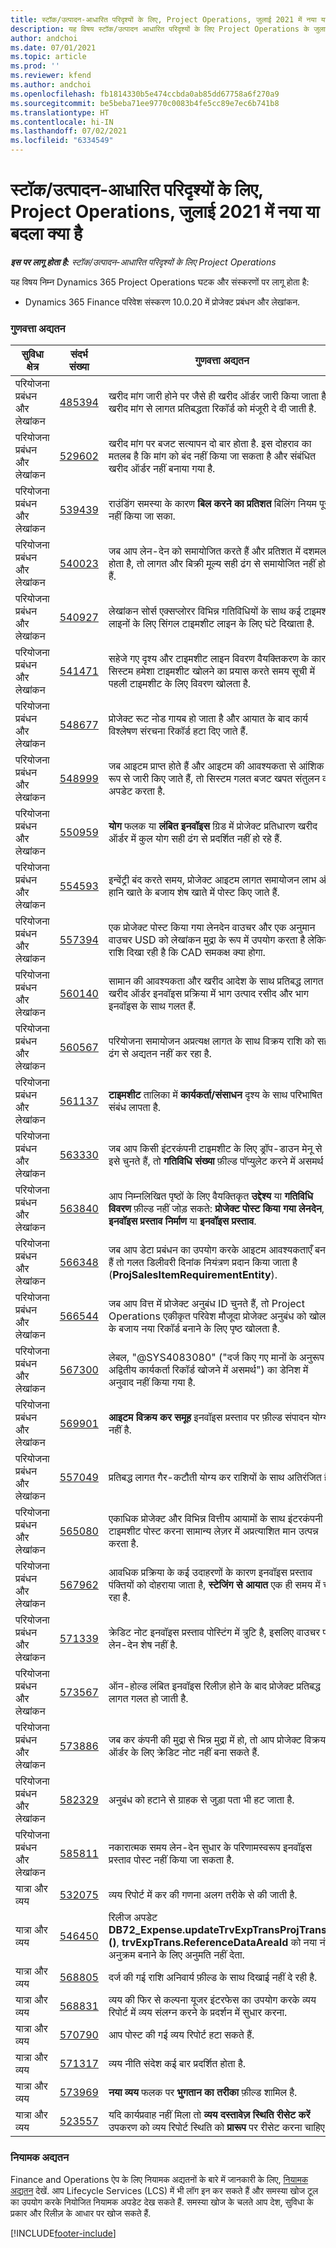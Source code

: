 ```yaml
---
title: स्टॉक/उत्पादन-आधारित परिदृश्यों के लिए, Project Operations, जुलाई 2021 में नया या बदला क्या है
description: यह विषय स्टॉक/उत्पादन आधारित परिदृश्यों के लिए Project Operations के जुलाई 2021 रिलीज़ में उपलब्ध गुणवत्ता अपडेट के बारे में जानकारी प्रदान करता है.
author: andchoi
ms.date: 07/01/2021
ms.topic: article
ms.prod: ''
ms.reviewer: kfend
ms.author: andchoi
ms.openlocfilehash: fb1814330b5e474ccbda0ab85dd67758a6f270a9
ms.sourcegitcommit: be5beba71ee9770c0083b4fe5cc89e7ec6b741b8
ms.translationtype: HT
ms.contentlocale: hi-IN
ms.lasthandoff: 07/02/2021
ms.locfileid: "6334549"
---
```

# <a name="whats-new-or-changed-in-project-operations-july-2021-for-stockedproduction-based-scenarios"></a>स्टॉक/उत्पादन-आधारित परिदृश्यों के लिए, Project Operations, जुलाई 2021 में नया या बदला क्या है

_**इस पर लागू होता है:** स्टॉक/उत्पादन-आधारित परिदृश्यों के लिए Project Operations_

यह विषय निम्न Dynamics 365 Project Operations घटक और संस्करणों पर लागू होता है:

- Dynamics 365 Finance परिवेश संस्करण 10.0.20 में प्रोजेक्ट प्रबंधन और लेखांकन.
 
### <a name="quality-updates"></a>गुणवत्ता अद्यतन
                                                                                                                                                                                  
| सुविधा क्षेत्र                      | संदर्भ संख्या| गुणवत्ता अद्यतन                                                                                                                                                                          |
|-----------------------------------|--------|---------------------------------------------------------------------------------------------------------------------------------------------------------------------------------|
| परियोजना प्रबंधन और लेखांकन | [485394](https://fix.lcs.dynamics.com/Issue/Details/?bugId=485394) | खरीद मांग जारी होने पर जैसे ही खरीद ऑर्डर जारी किया जाता है, खरीद मांग से लागत प्रतिबद्धता रिकॉर्ड को मंजूरी दे दी जाती है.                                                                           |
| परियोजना प्रबंधन और लेखांकन | [529602](https://fix.lcs.dynamics.com/Issue/Details/?bugId=529602) | खरीद मांग पर बजट सत्यापन दो बार होता है. इस दोहराव का मतलब है कि मांग को बंद नहीं किया जा सकता है और संबंधित खरीद ऑर्डर नहीं बनाया गया है.                                                                                                                        |
| परियोजना प्रबंधन और लेखांकन | [539439](https://fix.lcs.dynamics.com/Issue/Details/?bugId=539439) | राउंडिंग समस्या के कारण **बिल करने का प्रतिशत** बिलिंग नियम पूरा नहीं किया जा सका.                                                                              |
| परियोजना प्रबंधन और लेखांकन | [540023](https://fix.lcs.dynamics.com/Issue/Details/?bugId=540023) | जब आप लेन-देन को समायोजित करते हैं और प्रतिशत में दशमलव होता है, तो लागत और बिक्री मूल्य सही ढंग से समायोजित नहीं होते हैं.                                      |
| परियोजना प्रबंधन और लेखांकन | [540927](https://fix.lcs.dynamics.com/Issue/Details/?bugId=540927) | लेखांकन सोर्स एक्सप्लोरर विभिन्न गतिविधियों के साथ कई टाइमशीट लाइनों के लिए सिंगल टाइमशीट लाइन के लिए घंटे दिखाता है.                                      |
| परियोजना प्रबंधन और लेखांकन | [541471](https://fix.lcs.dynamics.com/Issue/Details/?bugId=541471) | सहेजे गए दृश्य और टाइमशीट लाइन विवरण वैयक्तिकरण के कारण सिस्टम हमेशा टाइमशीट खोलने का प्रयास करते समय सूची में पहली टाइमशीट के लिए विवरण खोलता है.  |
| परियोजना प्रबंधन और लेखांकन | [548677](https://fix.lcs.dynamics.com/Issue/Details/?bugId=548677) | प्रोजेक्ट रूट नोड गायब हो जाता है और आयात के बाद कार्य विश्लेषण संरचना रिकॉर्ड हटा दिए जाते हैं.                                                                                             |
| परियोजना प्रबंधन और लेखांकन | [548999](https://fix.lcs.dynamics.com/Issue/Details/?bugId=548999) | जब आइटम प्राप्त होते हैं और आइटम की आवश्यकता से आंशिक रूप से जारी किए जाते हैं, तो सिस्टम गलत बजट खपत संतुलन को अपडेट करता है. |
| परियोजना प्रबंधन और लेखांकन | [550959](https://fix.lcs.dynamics.com/Issue/Details/?bugId=550959) | **योग** फलक या **लंबित इनवॉइस** ग्रिड में प्रोजेक्ट प्रतिधारण खरीद ऑर्डर में कुल योग सही ढंग से प्रदर्शित नहीं हो रहे हैं.                                                                  |
| परियोजना प्रबंधन और लेखांकन | [554593](https://fix.lcs.dynamics.com/Issue/Details/?bugId=554593) | इन्वेंट्री बंद करते समय, प्रोजेक्ट आइटम लागत समायोजन लाभ और हानि खाते के बजाय शेष खाते में पोस्ट किए जाते हैं.                                                            |
| परियोजना प्रबंधन और लेखांकन | [557394](https://fix.lcs.dynamics.com/Issue/Details/?bugId=557394) | एक प्रोजेक्ट पोस्ट किया गया लेनदेन वाउचर और एक अनुमान वाउचर USD को लेखांकन मुद्रा के रूप में उपयोग करता है लेकिन राशि दिखा रही है कि CAD समकक्ष क्या होगा.              |
| परियोजना प्रबंधन और लेखांकन | [560140](https://fix.lcs.dynamics.com/Issue/Details/?bugId=560140) | सामान की आवश्यकता और खरीद आदेश के साथ प्रतिबद्ध लागत खरीद ऑर्डर इनवॉइस प्रक्रिया में भाग उत्पाद रसीद और भाग इनवॉइस के साथ गलत हैं.       |
| परियोजना प्रबंधन और लेखांकन | [560567](https://fix.lcs.dynamics.com/Issue/Details/?bugId=560567) | परियोजना समायोजन अप्रत्यक्ष लागत के साथ विक्रय राशि को सही ढंग से अद्यतन नहीं कर रहा है.                                                                                    |
| परियोजना प्रबंधन और लेखांकन | [561137](https://fix.lcs.dynamics.com/Issue/Details/?bugId=561137) | **टाइमशीट** तालिका में **कार्यकर्ता/संसाधन** दृश्य के साथ परिभाषित संबंध लापता है.                                                                                   |
| परियोजना प्रबंधन और लेखांकन | [563330](https://fix.lcs.dynamics.com/Issue/Details/?bugId=563330) | जब आप किसी इंटरकंपनी टाइमशीट के लिए ड्रॉप-डाउन मेनू से इसे चुनते हैं, तो **गतिविधि संख्या** फ़ील्ड पॉप्युलेट करने में असमर्थ है.                                                                 |
| परियोजना प्रबंधन और लेखांकन | [563840](https://fix.lcs.dynamics.com/Issue/Details/?bugId=563840) | आप निम्नलिखित पृष्ठों के लिए वैयक्तिकृत **उद्देश्य** या **गतिविधि विवरण** फ़ील्ड नहीं जोड़ सकते: **प्रोजेक्ट पोस्ट किया गया लेनदेन**, **इनवॉइस प्रस्ताव निर्माण** या **इनवॉइस प्रस्ताव**.  |
| परियोजना प्रबंधन और लेखांकन | [566348](https://fix.lcs.dynamics.com/Issue/Details/?bugId=566348) | जब आप डेटा प्रबंधन का उपयोग करके आइटम आवश्यकताएँ बनाते हैं तो गलत डिलीवरी दिनांक नियंत्रण प्रदान किया जाता है (**ProjSalesItemRequirementEntity**).                                              |
| परियोजना प्रबंधन और लेखांकन | [566544](https://fix.lcs.dynamics.com/Issue/Details/?bugId=566544) | जब आप वित्त में प्रोजेक्ट अनुबंध ID चुनते हैं, तो Project Operations एकीकृत परिवेश मौजूदा प्रोजेक्ट अनुबंध को खोलने के बजाय नया रिकॉर्ड बनाने के लिए पृष्ठ खोलता है.                                                                                                                 |
| परियोजना प्रबंधन और लेखांकन | [567300](https://fix.lcs.dynamics.com/Issue/Details/?bugId=567300) |  लेबल, "@SYS4083080" ("दर्ज किए गए मानों के अनुरूप अद्वितीय कार्यकर्ता रिकॉर्ड खोजने में असमर्थ") का डेनिश में अनुवाद नहीं किया गया है.                                |
| परियोजना प्रबंधन और लेखांकन | [569901](https://fix.lcs.dynamics.com/Issue/Details/?bugId=569901) | **आइटम विक्रय कर समूह** इनवॉइस प्रस्ताव पर फ़ील्ड संपादन योग्य नहीं है.                                                                               |
| परियोजना प्रबंधन और लेखांकन | [557049](https://fix.lcs.dynamics.com/Issue/Details/?bugId=557049) | प्रतिबद्ध लागत गैर-कटौती योग्य कर राशियों के साथ अतिरंजित है.                                                                                                    |
| परियोजना प्रबंधन और लेखांकन | [565080](https://fix.lcs.dynamics.com/Issue/Details/?bugId=565080) | एकाधिक प्रोजेक्ट और विभिन्न वित्तीय आयामों के साथ इंटरकंपनी टाइमशीट पोस्ट करना सामान्य लेज़र में अप्रत्याशित मान उत्पन्न करता है.                             |
| परियोजना प्रबंधन और लेखांकन | [567962](https://fix.lcs.dynamics.com/Issue/Details/?bugId=567962) | आवधिक प्रक्रिया के कई उदाहरणों के कारण इनवॉइस प्रस्ताव पंक्तियों को दोहराया जाता है, **स्टेजिंग से आयात** एक ही समय में चल रहा है.                                      |
| परियोजना प्रबंधन और लेखांकन | [571339](https://fix.lcs.dynamics.com/Issue/Details/?bugId=571339) | क्रेडिट नोट इनवॉइस प्रस्ताव पोस्टिंग में त्रुटि है, इसलिए वाउचर पर लेन-देन शेष नहीं है.    |
| परियोजना प्रबंधन और लेखांकन | [573567](https://fix.lcs.dynamics.com/Issue/Details/?bugId=573567) | ऑन-होल्ड लंबित इनवॉइस रिलीज़ होने के बाद प्रोजेक्ट प्रतिबद्ध लागत गलत हो जाती है.                                                                             |
| परियोजना प्रबंधन और लेखांकन | [573886](https://fix.lcs.dynamics.com/Issue/Details/?bugId=573886) | जब कर कंपनी की मुद्रा से भिन्न मुद्रा में हो, तो आप प्रोजेक्ट विक्रय ऑर्डर के लिए क्रेडिट नोट नहीं बना सकते हैं.                                      |
| परियोजना प्रबंधन और लेखांकन | [582329](https://fix.lcs.dynamics.com/Issue/Details/?bugId=582329) | अनुबंध को हटाने से ग्राहक से जुड़ा पता भी हट जाता है.                                                                                     |
| परियोजना प्रबंधन और लेखांकन | [585811](https://fix.lcs.dynamics.com/Issue/Details/?bugId=585811) | नकारात्मक समय लेन-देन सुधार के परिणामस्वरूप इनवॉइस प्रस्ताव पोस्ट नहीं किया जा सकता है.                                                                    |
| यात्रा और व्यय                  | [532075](https://fix.lcs.dynamics.com/Issue/Details/?bugId=532075) | व्यय रिपोर्ट में कर की गणना अलग तरीके से की जाती है.                                                                                                                  |
| यात्रा और व्यय                  | [546450](https://fix.lcs.dynamics.com/Issue/Details/?bugId=546450) | रिलीज अपडेट **DB72_Expense.updateTrvExpTransProjTransId ()**, **trvExpTrans.ReferenceDataAreaId** को नया नंबर अनुक्रम बनाने के लिए अनुमति नहीं देता.                    |
| यात्रा और व्यय                  | [568805](https://fix.lcs.dynamics.com/Issue/Details/?bugId=568805) | दर्ज की गई राशि अनिवार्य फ़ील्ड के साथ दिखाई नहीं दे रही है.                                                                                                             |
| यात्रा और व्यय                  | [568831](https://fix.lcs.dynamics.com/Issue/Details/?bugId=568831) | व्यय की फिर से कल्पना यूजर इंटरफेस का उपयोग करके व्यय रिपोर्ट में व्यय संलग्न करने के प्रदर्शन में सुधार करना.                                                            |
| यात्रा और व्यय                  | [570790](https://fix.lcs.dynamics.com/Issue/Details/?bugId=570790) | आप पोस्ट की गई व्यय रिपोर्ट हटा सकते हैं.                                                                                           |
| यात्रा और व्यय                  | [571317](https://fix.lcs.dynamics.com/Issue/Details/?bugId=571317) | व्यय नीति संदेश कई बार प्रदर्शित होता है.                                                                                                       |
| यात्रा और व्यय                  | [573969](https://fix.lcs.dynamics.com/Issue/Details/?bugId=573969) | **नया व्यय** फलक पर **भुगतान का तरीका** फ़ील्ड शामिल है.                                                                                                      |
| यात्रा और व्यय                  | [523557](https://fix.lcs.dynamics.com/Issue/Details/?bugId=523557) | यदि कार्यप्रवाह नहीं मिला तो **व्यय दस्तावेज़ स्थिति रीसेट करें** उपकरण को व्यय रिपोर्ट स्थिति को **प्रारूप** पर रीसेट करना चाहिए. 

### <a name="regulatory-updates"></a>नियामक अद्यतन
Finance and Operations ऐप के लिए नियामक अद्यतनों के बारे में जानकारी के लिए, [नियामक अद्यतन](/dynamics365/finance/localizations/regulatory-updates) देखें. आप Lifecycle Services (LCS) में भी लॉग इन कर सकते हैं और समस्या खोज टूल का उपयोग करके नियोजित नियामक अपडेट देख सकते हैं. समस्या खोज के चलते आप देश, सुविधा के प्रकार और रिलीज़ के आधार पर खोज सकते हैं.


[!INCLUDE[footer-include](../../includes/footer-banner.md)]
